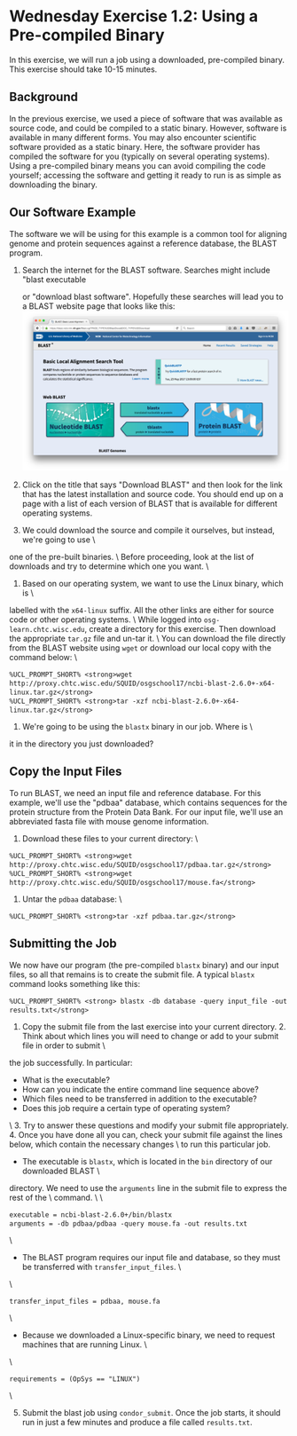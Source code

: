 <style type="text/css"> pre em { font-style: normal; background-color: yellow; } pre strong { font-style: normal; font-weight: bold; color: \#008; } </style>

Wednesday Exercise 1.2: Using a Pre-compiled Binary
===================================================

In this exercise, we will run a job using a downloaded, pre-compiled binary. This exercise should take 10-15 minutes.

Background
----------

In the previous exercise, we used a piece of software that was available as source code, and could be compiled to a static binary. However, software is available in many different forms. You may also encounter scientific software provided as a static binary. Here, the software provider has compiled the software for you (typically on several operating systems). Using a pre-compiled binary means you can avoid compiling the code yourself; accessing the software and getting it ready to run is as simple as downloading the binary.

Our Software Example
--------------------

The software we will be using for this example is a common tool for aligning genome and protein sequences against a
reference database, the BLAST program.

1.  Search the internet for the BLAST software.  Searches might include "blast executable

    or "download blast software".  Hopefully these searches will lead you to a BLAST website page that looks like this:
    ![BLAST landing page](files/osgus17-day3-part1-ex2-blast-landing-page.png)

1.  Click on the title that says "Download BLAST" and then look for the link that has the latest installation and source
    code.  You should end up on a page with a list of each version of BLAST that is available for different operating
    systems.

1.  We could download the source and compile it ourselves, but instead, we're going to use \\

one of the pre-built binaries. \\ Before proceeding, look at the list of downloads and try to determine which one you want. \\

1.  Based on our operating system, we want to use the Linux binary, which is \\

labelled with the `x64-linux` suffix. All the other links are either for source code or other operating systems. \\ While logged into `osg-learn.chtc.wisc.edu`, create a directory for this exercise. Then download the appropriate `tar.gz` file and un-tar it. \\ You can download the file directly from the BLAST website using `wget` or download our local copy with the command below: \\

``` console
%UCL_PROMPT_SHORT% <strong>wget http://proxy.chtc.wisc.edu/SQUID/osgschool17/ncbi-blast-2.6.0+-x64-linux.tar.gz</strong>
%UCL_PROMPT_SHORT% <strong>tar -xzf ncbi-blast-2.6.0+-x64-linux.tar.gz</strong>
```

1.  We're going to be using the `blastx` binary in our job. Where is \\

it in the directory you just downloaded?

Copy the Input Files
--------------------

To run BLAST, we need an input file and reference database. For this example, we'll use the "pdbaa" database, which contains sequences for the protein structure from the Protein Data Bank. For our input file, we'll use an abbreviated fasta file with mouse genome information.

1.  Download these files to your current directory: \\

``` console
%UCL_PROMPT_SHORT% <strong>wget http://proxy.chtc.wisc.edu/SQUID/osgschool17/pdbaa.tar.gz</strong>
%UCL_PROMPT_SHORT% <strong>wget http://proxy.chtc.wisc.edu/SQUID/osgschool17/mouse.fa</strong>
```

1.  Untar the `pdbaa` database: \\

``` console
%UCL_PROMPT_SHORT% <strong>tar -xzf pdbaa.tar.gz</strong>
```

Submitting the Job
------------------

We now have our program (the pre-compiled `blastx` binary) and our input files, so all that remains is to create the submit file. A typical `blastx` command looks something like this:

``` console
%UCL_PROMPT_SHORT% <strong> blastx -db database -query input_file -out results.txt</strong>
```

1.   Copy the submit file from the last exercise into your current directory. 2. Think about which lines you will need to change or add to your submit file in order to submit \\

the job successfully. In particular:

-   What is the executable?
-   How can you indicate the entire command line sequence above?
-   Which files need to be transferred in addition to the executable?
-   Does this job require a certain type of operating system?

\\ 3. Try to answer these questions and modify your submit file appropriately. 4. Once you have done all you can, check your submit file against the lines below, which contain the necessary changes \\ to run this particular job.

-   The executable is `blastx`, which is located in the `bin` directory of our downloaded BLAST \\

directory. We need to use the `arguments` line in the submit file to express the rest of the \\ command. \\ \\

``` file
executable = ncbi-blast-2.6.0+/bin/blastx
arguments = -db pdbaa/pdbaa -query mouse.fa -out results.txt
```

\\

-   The BLAST program requires our input file and database, so they must be transferred with `transfer_input_files`. \\

\\

``` file
transfer_input_files = pdbaa, mouse.fa
```

\\

-   Because we downloaded a Linux-specific binary, we need to request machines that are running Linux. \\

\\

``` file
requirements = (OpSys == "LINUX")
```

\\

5. Submit the blast job using `condor_submit`. Once the job starts, it should run in just a few minutes and produce a file called `results.txt`.
